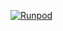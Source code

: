 [![Runpod](https://api.runpod.io/badge/haomiao33/rmbg)](https://console.runpod.io/hub/haomiao33/rmbg)